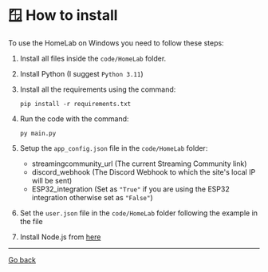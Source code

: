 # 🪟 How to install
To use the HomeLab on Windows you need to follow these steps:

1. Install all files inside the `code/HomeLab` folder.
  
2. Install Python (I suggest `Python 3.11`)

3. Install all the requirements using the command:
   ```console
   pip install -r requirements.txt
   ```

4. Run the code with the command:
   ```console
   py main.py
   ```
   
5. Setup the `app_config.json` file in the `code/HomeLab` folder:

   - streamingcommunity_url (The current Streaming Community link)
   - discord_webhook (The Discord Webhook to which the site's local IP will be sent)
   - ESP32_integration (Set as `"True"` if you are using the ESP32 integration otherwise set as `"False"`)

6. Set the `user.json` file in the `code/HomeLab` folder following the example in the file

7. Install Node.js from [here](https://nodejs.org/en/download)
<hr>

[Go back](README.md)
